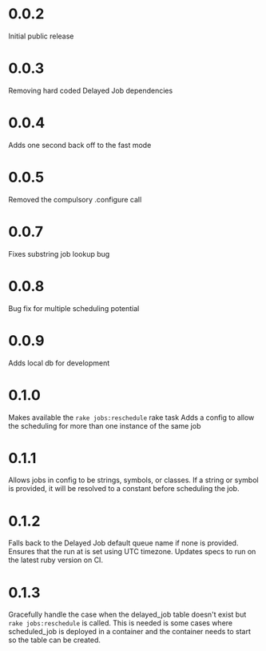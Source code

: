 # 0.0.2
Initial public release

# 0.0.3
Removing hard coded Delayed Job dependencies

# 0.0.4
Adds one second back off to the fast mode

# 0.0.5
Removed the compulsory .configure call

# 0.0.7
Fixes substring job lookup bug

# 0.0.8
Bug fix for multiple scheduling potential

# 0.0.9
Adds local db for development

# 0.1.0
Makes available the `rake jobs:reschedule` rake task
Adds a config to allow the scheduling for more than one instance of the same job

# 0.1.1
Allows jobs in config to be strings, symbols, or classes. If a string or symbol is provided, it will be resolved to a constant before scheduling the job.

# 0.1.2
Falls back to the Delayed Job default queue name if none is provided. Ensures that the run at is set using UTC timezone. Updates specs to run on the latest ruby version on CI.

# 0.1.3
Gracefully handle the case when the delayed_job table doesn't exist but `rake jobs:reschedule` is called.
This is needed is some cases where scheduled_job is deployed in a container and the container needs to start so the table can be created.
